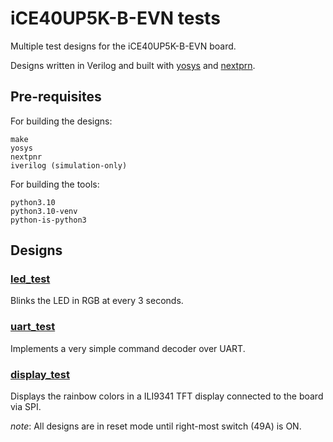 # iCE40UP5K-B-EVN tests

Multiple test designs for the iCE40UP5K-B-EVN board. 

Designs written in Verilog and built with [yosys](https://github.com/YosysHQ/yosys) and [nextprn](https://github.com/YosysHQ/nextpnr).

## Pre-requisites

For building the designs:
```
make
yosys
nextpnr
iverilog (simulation-only)
```

For building the tools:
```
python3.10
python3.10-venv
python-is-python3
```

## Designs

### [led_test](led_test)

Blinks the LED in RGB at every 3 seconds.

### [uart_test](uart_test)

Implements a very simple command decoder over UART.

### [display_test](display_test)

Displays the rainbow colors in a ILI9341 TFT display connected to the board via SPI.


*note*: All designs are in reset mode until right-most switch (49A) is ON.